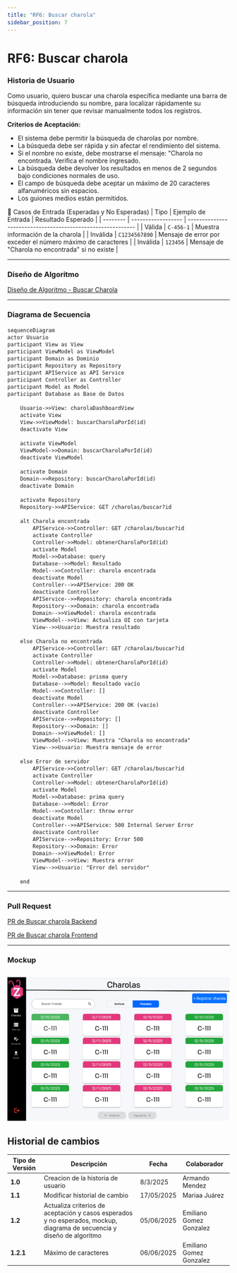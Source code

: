 ```yaml
---
title: "RF6: Buscar charola"
sidebar_position: 7
---
```


# RF6: Buscar charola

### Historia de Usuario

Como usuario, quiero buscar una charola específica mediante una barra de búsqueda introduciendo su nombre, para localizar rápidamente su información sin tener que revisar manualmente todos los registros.

**Criterios de Aceptación:**

- El sistema debe permitir la búsqueda de charolas por nombre.
- La búsqueda debe ser rápida y sin afectar el rendimiento del sistema.
- Si el nombre no existe, debe mostrarse el mensaje: "Charola no encontrada. Verifica el nombre ingresado.
- La búsqueda debe devolver los resultados en menos de 2 segundos bajo condiciones normales de uso.
- El campo de búsqueda debe aceptar un máximo de 20 caracteres alfanuméricos sin espacios.
- Los guiones medios están permitidos.

🧪 Casos de Entrada (Esperadas y No Esperadas)
| Tipo | Ejemplo de Entrada | Resultado Esperado |
| -------- | ------------------ | ----------------------------------------------------------- |
| Válida | `C-456-1` | Muestra información de la charola |
| Inválida | `C1234567890` | Mensaje de error por exceder el número máximo de caracteres |
| Inválida | `123456` | Mensaje de "Charola no encontrada" si no existe |

---

### Diseño de Algoritmo

[Diseño de Algoritmo - Buscar Charola](https://docs.google.com/document/d/1Ef40Ooi7pbUakXvT18mWl6LQqTsvpiZlf8SyNWzdDvY/edit?usp=sharing)

---

### Diagrama de Secuencia

```mermaid
sequenceDiagram
actor Usuario
participant View as View
participant ViewModel as ViewModel
participant Domain as Dominio
participant Repository as Repository
participant APIService as API Service
participant Controller as Controller
participant Model as Model
participant Database as Base de Datos

    Usuario->>View: charolaDashboardView
    activate View
    View->>ViewModel: buscarCharolaPorId(id)
    deactivate View

    activate ViewModel
    ViewModel->>Domain: buscarCharolaPorId(id)
    deactivate ViewModel

    activate Domain
    Domain->>Repository: buscarCharolaPorId(id)
    deactivate Domain

    activate Repository
    Repository->>APIService: GET /charolas/buscar?id

    alt Charola encontrada
        APIService->>Controller: GET /charolas/buscar?id
        activate Controller
        Controller->>Model: obtenerCharolaPorId(id)
        activate Model
        Model->>Database: query
        Database-->>Model: Resultado
        Model-->>Controller: charola encontrada
        deactivate Model
        Controller-->>APIService: 200 OK
        deactivate Controller
        APIService-->>Repository: charola encontrada
        Repository-->>Domain: charola encontrada
        Domain-->>ViewModel: charola encontrada
        ViewModel-->>View: Actualiza UI con tarjeta
        View-->>Usuario: Muestra resultado

    else Charola no encontrada
        APIService->>Controller: GET /charolas/buscar?id
        activate Controller
        Controller->>Model: obtenerCharolaPorId(id)
        activate Model
        Model->>Database: prisma query
        Database-->>Model: Resultado vacío
        Model-->>Controller: []
        deactivate Model
        Controller-->>APIService: 200 OK (vacío)
        deactivate Controller
        APIService-->>Repository: []
        Repository-->>Domain: []
        Domain-->>ViewModel: []
        ViewModel-->>View: Muestra "Charola no encontrada"
        View-->>Usuario: Muestra mensaje de error

    else Error de servidor
        APIService->>Controller: GET /charolas/buscar?id
        activate Controller
        Controller->>Model: obtenerCharolaPorId(id)
        activate Model
        Model->>Database: prima query
        Database-->>Model: Error
        Model-->>Controller: throw error
        deactivate Model
        Controller-->>APIService: 500 Internal Server Error
        deactivate Controller
        APIService-->>Repository: Error 500
        Repository-->>Domain: Error
        Domain-->>ViewModel: Error
        ViewModel-->>View: Muestra error
        View-->>Usuario: "Error del servidor"

    end
```

---

### Pull Request

<a href="" target="_blank" rel="noopener noreferrer"> PR de Buscar charola Backend</a>

<a href="https://github.com/CodeAnd-Co/TECH-NEBRIOS-FLUTTER/pull/97" target="_blank" rel="noopener noreferrer"> PR de Buscar charola Frontend</a>

---

### Mockup

## ![mockup - buscar charola](img/buscarCharola.png)

## Historial de cambios

| **Tipo de Versión** | **Descripción**                                                                                                         | **Fecha**  | **Colaborador**         |
| ------------------- | ----------------------------------------------------------------------------------------------------------------------- | ---------- | ----------------------- |
| **1.0**             | Creacion de la historia de usuario                                                                                      | 8/3/2025   | Armando Mendez          |
| **1.1**             | Modificar historial de cambio                                                                                           | 17/05/2025 | Mariaa Juárez           |
| **1.2**             | Actualiza criterios de aceptación y casos esperados y no esperados, mockup, diagrama de secuencia y diseño de algoritmo | 05/06/2025 | Emiliano Gomez Gonzalez |
| **1.2.1**           | Máximo de caracteres                                                                                                    | 06/06/2025 | Emiliano Gomez Gonzalez |
